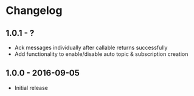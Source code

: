 # Changelog

## 1.0.1 - ?

* Ack messages individually after callable returns successfully
* Add functionality to enable/disable auto topic & subscription creation

## 1.0.0 - 2016-09-05

* Initial release